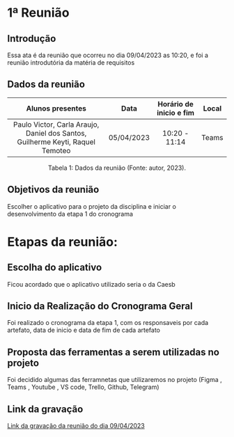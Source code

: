 # 1ª Reunião
## Introdução

Essa ata  é da reunião que ocorreu no dia 09/04/2023 as 10:20, e foi a reunião introdutória da matéria de requisitos


## Dados da reunião

|                                    Alunos presentes                                     |    Data    | Horário de inicio e fim |      Local       |
| :-------------------------------------------------------------------------------------: | :--------: | :---------------------: | :--------------: |
| Paulo Victor, Carla Araujo, Daniel dos Santos, Guilherme Keyti, Raquel Temoteo  | 05/04/2023 |      10:20 - 11:14     |  Teams |

<div style="text-align: center">
<p> Tabela 1: Dados da reunião (Fonte: autor, 2023). </p>
</div>


## Objetivos da reunião

 Escolher o aplicativo para o projeto da disciplina e iniciar o desenvolvimento da etapa 1 do cronograma


# Etapas da reunião:



## Escolha do aplicativo

Ficou acordado que o aplicativo utilizado seria o da Caesb



## Inicio da Realização do Cronograma Geral

Foi realizado o cronograma da etapa 1, com os responsaveis por cada artefato, data de inicio e  data de fim de cada artefato


## Proposta  das ferramentas a serem utilizadas no projeto

Foi decidido algumas das ferramnetas que utilizaremos no projeto (Figma , Teams , Youtube , VS code, Trello, Github, Telegram)


## Link da gravação

[Link da gravação da reunião do dia 09/04/2023](https://youtu.be/Vv4OlWBcNWI)
